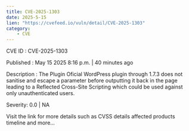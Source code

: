 ```yaml
---
title: CVE-2025-1303
date: 2025-5-15
lien: "https://cvefeed.io/vuln/detail/CVE-2025-1303"
category:
    - CVE
---
```


CVE ID : CVE-2025-1303

Published :  May 15
2025
8:16 p.m. | 40 minutes ago

Description : The Plugin Oficial  WordPress plugin through 1.7.3 does not sanitise and escape a parameter before outputting it back in the page
leading to a Reflected Cross-Site Scripting which could be used against only unauthenticated users.

Severity: 0.0 | NA

Visit the link for more details
such as CVSS details
affected products
timeline
and more...
